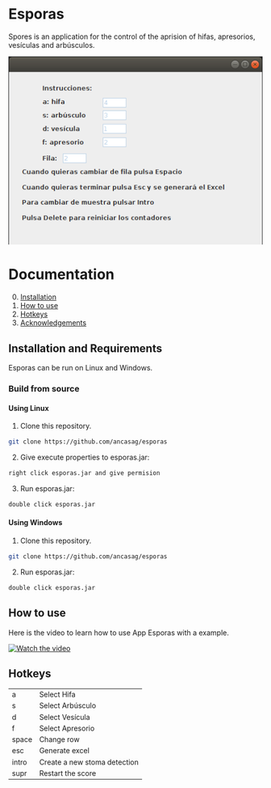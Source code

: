 # Esporas
Spores is an application for the control of the aprision of hifas, apresorios, vesículas and arbúsculos.

![AppEsporas](image/esporas.png)

# Documentation

0. [Installation](#installation-and-requirements)
1. [How to use](#how-to-use)
2. [Hotkeys](#hotkeys)
4. [Acknowledgements](#Acknowledgements)


## Installation and Requirements

Esporas can be run on Linux and Windows. 


### Build from source
#### Using Linux

1. Clone this repository.
```bash
git clone https://github.com/ancasag/esporas
```
2. Give execute properties to esporas.jar:
```bash
right click esporas.jar and give permision
```
3. Run esporas.jar:
```bash
double click esporas.jar
```
#### Using Windows

1. Clone this repository.
```bash
git clone https://github.com/ancasag/esporas
```
2. Run esporas.jar:
```bash
double click esporas.jar
```
## How to use

Here is the video to learn how to use App Esporas with a example.

[![Watch the video](images/esporas.png)](https://youtu.be/RWCC7xx8QwA)

## Hotkeys
|          |                                |
|----------|--------------------------------|
| a        | Select Hifa                  |
| s        | Select  Arbúsculo         |
| d        | Select Vesícula                  |
| f        | Select Apresorio                |
| space | Change row            |
| esc     | Generate excel                 |
| intro   | Create a new stoma detection   |
| supr    | Restart the score |


